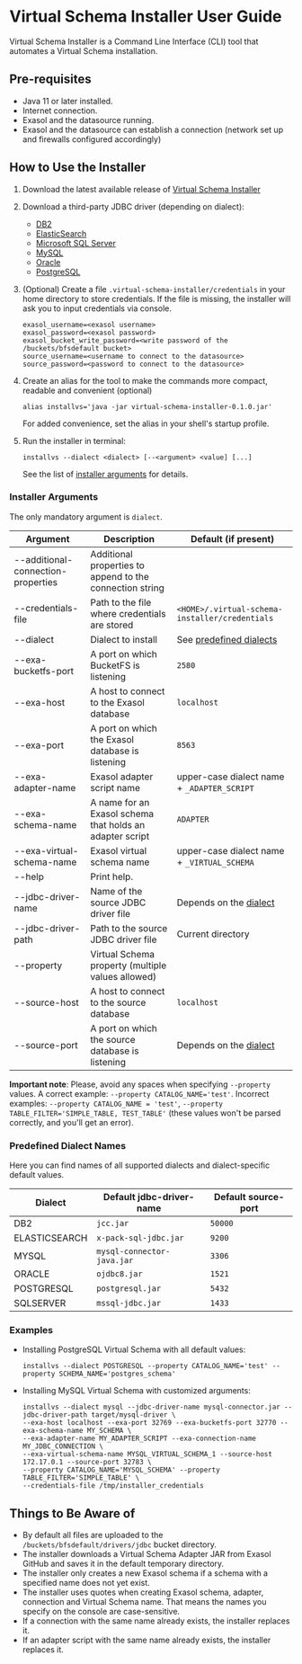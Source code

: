 # Virtual Schema Installer User Guide

Virtual Schema Installer is a Command Line Interface (CLI) tool that automates a Virtual Schema installation.

## Pre-requisites

* Java 11 or later installed.
* Internet connection.
* Exasol and the datasource running.
* Exasol and the datasource can establish a connection (network set up and firewalls configured accordingly)

## How to Use the Installer

1. Download the latest available release of [Virtual Schema Installer](https://github.com/exasol/virtual-schema-installer/releases)
1. Download a third-party JDBC driver (depending on dialect):
    * [DB2](https://www.ibm.com/analytics/db2)
    * [ElasticSearch](https://www.elastic.co/downloads/jdbc-client)
    * [Microsoft SQL Server](https://www.microsoft.com/en-us/sql-server)
    * [MySQL](https://dev.mysql.com/downloads/connector/j/)
    * [Oracle](https://www.oracle.com/technetwork/database/application-development/jdbc/downloads/index.html)
    * [PostgreSQL](https://jdbc.postgresql.org/download.html)
1. (Optional) Create a file `.virtual-schema-installer/credentials` in your home directory to store credentials.
   If the file is missing, the installer will ask you to input credentials via console.
   
    ```
   exasol_username=<exasol username>
   exasol_password=<exasol password>
   exasol_bucket_write_password=<write password of the /buckets/bfsdefault bucket>
   source_username=<username to connect to the datasource>
   source_password=<password to connect to the datasource>
   ```
    
1. Create an alias for the tool to make the commands more compact, readable and convenient (optional)

    ```shell
	alias installvs='java -jar virtual-schema-installer-0.1.0.jar'
	```

	For added convenience, set the alias in your shell's startup profile.

1. Run the installer in terminal:

    ```shell
    installvs --dialect <dialect> [--<argument> <value] [...]
    ```
    
    See the list of [installer arguments](#installer-arguments) for details.

### Installer Arguments

The only mandatory argument is `dialect`.

| Argument                           | Description                                              | Default (if present)                             |
|------------------------------------|----------------------------------------------------------|--------------------------------------------------|
| --additional-connection-properties | Additional properties to append to the connection string |                                                  |
| --credentials-file                 | Path to the file where credentials are stored            | `<HOME>/.virtual-schema-installer/credentials`   |
| --dialect                          | Dialect to install                                       |  See [predefined dialects](#predefined-dialects) |
| --exa-bucketfs-port                | A port on which BucketFS is listening                    | `2580`                                           | 
| --exa-host                         | A host to connect to the Exasol database                 | `localhost`                                      |
| --exa-port                         | A port on which the Exasol database is listening         | `8563`                                           |
| --exa-adapter-name                 | Exasol adapter script name                               |  upper-case dialect name + `_ADAPTER_SCRIPT`     | 
| --exa-schema-name                  | A name for an Exasol schema that holds an adapter script |  `ADAPTER`                                       |
| --exa-virtual-schema-name          | Exasol virtual schema name                               |  upper-case dialect name + `_VIRTUAL_SCHEMA`     |
| --help                             | Print help.                                              |                                                  |
| --jdbc-driver-name                 | Name of the source JDBC driver file                      |  Depends on the [dialect](#predefined-dialects)  | 
| --jdbc-driver-path                 | Path to the source JDBC driver file                      |  Current directory                               | 
| --property                         | Virtual Schema property (multiple values allowed)        |                                                  | 
| --source-host                      | A host to connect to the source database                 | `localhost`                                      | 
| --source-port                      | A port on which the source database is listening         |  Depends on the [dialect](#predefined-dialects)  |

**Important note**: Please, avoid any spaces when specifying `--property` values. A correct example: `--property CATALOG_NAME='test'`.
Incorrect examples: `--property CATALOG_NAME = 'test'`, `--property TABLE_FILTER='SIMPLE_TABLE, TEST_TABLE'` (these values won't be parsed correctly, and you'll get an error).

### Predefined Dialect Names

Here you can find names of all supported dialects and dialect-specific default values.

| Dialect       | Default jdbc-driver-name   | Default source-port |
|---------------|----------------------------|---------------------|
| DB2           | `jcc.jar`                  | `50000`              |
| ELASTICSEARCH | `x-pack-sql-jdbc.jar`      | `9200`              |
| MYSQL         | `mysql-connector-java.jar` | `3306`              |
| ORACLE        | `ojdbc8.jar`               | `1521`              |
| POSTGRESQL    | `postgresql.jar`           | `5432`              |
| SQLSERVER     | `mssql-jdbc.jar`           | `1433`              |

### Examples

* Installing PostgreSQL Virtual Schema with all default values:
  
  ```shell
  installvs --dialect POSTGRESQL --property CATALOG_NAME='test' --property SCHEMA_NAME='postgres_schema'
  ```

* Installing MySQL Virtual Schema with customized arguments:

  ```shell
  installvs --dialect mysql --jdbc-driver-name mysql-connector.jar --jdbc-driver-path target/mysql-driver \
  --exa-host localhost --exa-port 32769 --exa-bucketfs-port 32770 --exa-schema-name MY_SCHEMA \
  --exa-adapter-name MY_ADAPTER_SCRIPT --exa-connection-name MY_JDBC_CONNECTION \
  --exa-virtual-schema-name MYSQL_VIRTUAL_SCHEMA_1 --source-host 172.17.0.1 --source-port 32783 \
  --property CATALOG_NAME='MYSQL_SCHEMA' --property TABLE_FILTER='SIMPLE_TABLE' \
  --credentials-file /tmp/installer_credentials
  ```
  
## Things to Be Aware of

* By default all files are uploaded to the `/buckets/bfsdefault/drivers/jdbc` bucket directory.
* The installer downloads a Virtual Schema Adapter JAR from Exasol GitHub and saves it in the default temporary directory.
* The installer only creates a new Exasol schema if a schema with a specified name does not yet exist.
* The installer uses quotes when creating Exasol schema, adapter, connection and Virtual Schema name. That means the names you specify on the console are case-sensitive.
* If a connection with the same name already exists, the installer replaces it.
* If an adapter script with the same name already exists, the installer replaces it.
